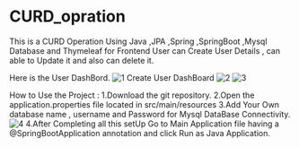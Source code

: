 
# CURD_opration
This is a CURD Operation Using Java ,JPA ,Spring ,SpringBoot ,Mysql Database and Thymeleaf for Frontend 
User can Create User Details , can able to Update it and also can delete it.

Here is the User DashBord.
![1](https://github.com/amolnidankar/CURD_opration/assets/70125341/93f352a7-0f5d-4bda-8034-6ca3d7f7e9ef)
Create User DashBoard
![2](https://github.com/amolnidankar/CURD_opration/assets/70125341/1a6646a0-71b2-42cb-8bda-64d05d3f94ce)
![3](https://github.com/amolnidankar/CURD_opration/assets/70125341/b02e426f-06a7-4561-a79c-c52404dbf065)

How to Use the Project : 
1.Download the git repository.
2.Open the application.properties file located in src/main/resources
3.Add Your Own database name , username and Password for Mysql DataBase Connectivity.
![4](https://github.com/amolnidankar/CURD_opration/assets/70125341/968ffdac-c3da-43e8-b995-8e1715eff25b)
4.After Completing all this setUp Go to Main Application file having a @SpringBootApplication annotation and click Run as Java Application.
